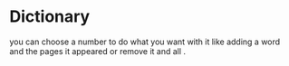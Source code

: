 # Dictionary

you can choose a number to do what you want with it like adding a word and the pages it appeared or remove it and all .
